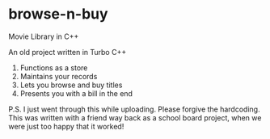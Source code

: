 # browse-n-buy
Movie Library in C++

An old project written in Turbo C++

1. Functions as a store 
2. Maintains your records
3. Lets you browse and buy titles
4. Presents you with a bill in the end

P.S. I just went through this while uploading. Please forgive the hardcoding. This was written with a friend way back as a school board project, when we were just too happy that it worked! 